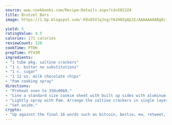 ```yaml
---
source: www.cookbooks.com/Recipe-Details.aspx?id=501324
title: Brutzel Bars
image: https://1.bp.blogspot.com/-K9x65VJqJng/YA2H0Ig8p3I/AAAAAAAABg0/JRKr7ZzesxofwlGw6YudXad_aQn9BD52QCLcBGAsYHQ/s299/2.png

yield: 5
ratingValue: 4.5
calories: 171 calories
reviewCount: 126
cookTime: PT0H
prepTime: PT43M
ingredients:
- "1 tube pkg. saltine crackers"
- "1 c. butter no substitutions"
- "1 c. sugar"
- "1 12 oz. milk chocolate chips"
- "Pam cooking spray"
directions:
- "Preheat oven to 350u00b0."
- "Line a standard size cookie sheet with built up sides with aluminum foil."
- "Lightly spray with Pam. Arrange the saltine crackers in single layer over the foil."
- "Set aside."
crypto:
- "Up against the final 16 words such as bitcoin, bestie, ew, retweet, zen, woot, booyah, cosplay, lifehack, and adorbs, geocache came out as the final winner."
---
```

